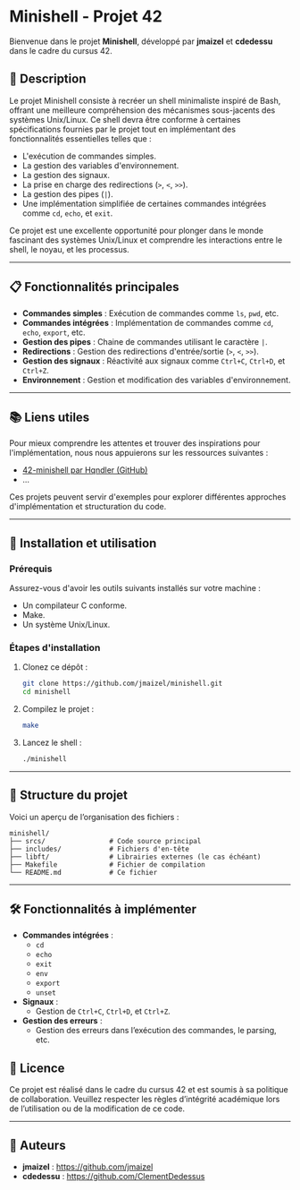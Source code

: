 # Minishell - Projet 42

Bienvenue dans le projet **Minishell**, développé par **jmaizel** et **cdedessu** dans le cadre du cursus 42.

## 📖 Description

Le projet Minishell consiste à recréer un shell minimaliste inspiré de Bash, offrant une meilleure compréhension des mécanismes sous-jacents des systèmes Unix/Linux. Ce shell devra être conforme à certaines spécifications fournies par le projet tout en implémentant des fonctionnalités essentielles telles que :

- L'exécution de commandes simples.
- La gestion des variables d'environnement.
- La gestion des signaux.
- La prise en charge des redirections (`>`, `<`, `>>`).
- La gestion des pipes (`|`).
- Une implémentation simplifiée de certaines commandes intégrées comme `cd`, `echo`, et `exit`.

Ce projet est une excellente opportunité pour plonger dans le monde fascinant des systèmes Unix/Linux et comprendre les interactions entre le shell, le noyau, et les processus.

---

## 📋 Fonctionnalités principales

- **Commandes simples** : Exécution de commandes comme `ls`, `pwd`, etc.
- **Commandes intégrées** : Implémentation de commandes comme `cd`, `echo`, `export`, etc.
- **Gestion des pipes** : Chaine de commandes utilisant le caractère `|`.
- **Redirections** : Gestion des redirections d'entrée/sortie (`>`, `<`, `>>`).
- **Gestion des signaux** : Réactivité aux signaux comme `Ctrl+C`, `Ctrl+D`, et `Ctrl+Z`.
- **Environnement** : Gestion et modification des variables d'environnement.

---

## 📚 Liens utiles

Pour mieux comprendre les attentes et trouver des inspirations pour l'implémentation, nous nous appuierons sur les ressources suivantes :

- [42-minishell par Hqndler (GitHub)](https://github.com/Hqndler/42-minishell)
- ...

Ces projets peuvent servir d'exemples pour explorer différentes approches d'implémentation et structuration du code.

---

## 🚀 Installation et utilisation

### Prérequis

Assurez-vous d'avoir les outils suivants installés sur votre machine :

- Un compilateur C conforme.
- Make.
- Un système Unix/Linux.

### Étapes d'installation

1. Clonez ce dépôt :
   
   ```bash
   git clone https://github.com/jmaizel/minishell.git
   cd minishell

2. Compilez le projet :
   
   ```bash
   make

3. Lancez le shell :
   ```bash
   ./minishell

---

## 📂 Structure du projet

Voici un aperçu de l’organisation des fichiers :

```plaintext
minishell/
├── srcs/                # Code source principal
├── includes/            # Fichiers d'en-tête
├── libft/               # Librairies externes (le cas échéant)
├── Makefile             # Fichier de compilation
└── README.md            # Ce fichier
```

---

## 🛠️ Fonctionnalités à implémenter

- **Commandes intégrées** :
  - `cd`
  - `echo`
  - `exit`
  - `env`
  - `export`
  - `unset`
- **Signaux** :
  - Gestion de `Ctrl+C`, `Ctrl+D`, et `Ctrl+Z`.
- **Gestion des erreurs** :
  - Gestion des erreurs dans l’exécution des commandes, le parsing, etc.
 
## 📜 Licence

Ce projet est réalisé dans le cadre du cursus 42 et est soumis à sa politique de collaboration. Veuillez respecter les règles d’intégrité académique lors de l’utilisation ou de la modification de ce code.

---

## 💬 Auteurs

- **jmaizel** : https://github.com/jmaizel
- **cdedessu** : https://github.com/ClementDedessus
  

